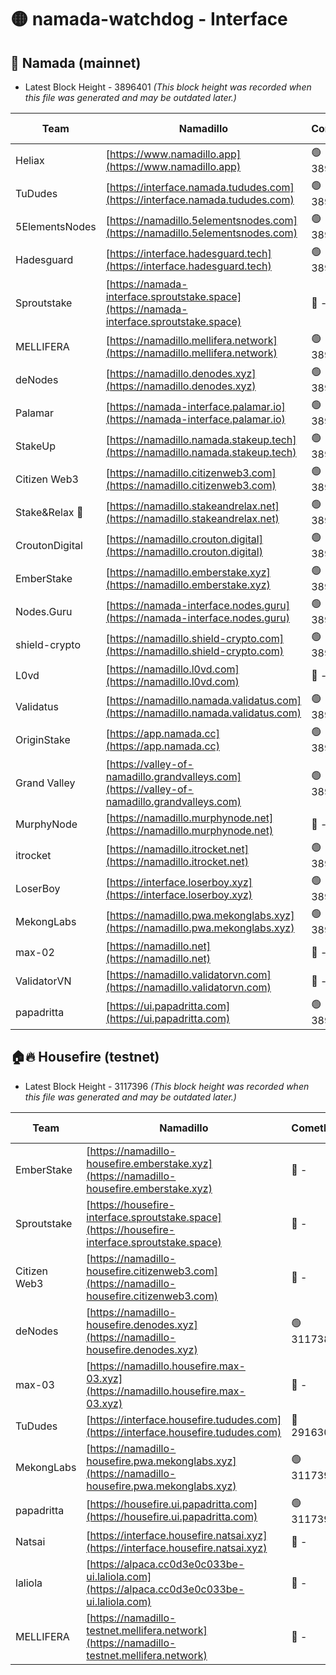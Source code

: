 # 🟡 namada-watchdog - Interface

## 🚀 Namada (mainnet)
- Latest Block Height - 3896401 *(This block height was recorded when this file was generated and may be outdated later.)*

| Team | Namadillo | CometBFT | Indexer | MASP Indexer |
|-|-|-|-|-|
| Heliax | [https://www.namadillo.app](https://www.namadillo.app) | 🟢 3896380 | 🟢 3896380 | 🟡 3896269 |
| TuDudes | [https://interface.namada.tududes.com](https://interface.namada.tududes.com) | 🟢 3896380 | 🟢 3896380 | 🟡 3896269 |
| 5ElementsNodes | [https://namadillo.5elementsnodes.com](https://namadillo.5elementsnodes.com) | 🟢 3896380 | 🟢 3896380 | 🟡 3896269 |
| Hadesguard | [https://interface.hadesguard.tech](https://interface.hadesguard.tech) | 🟢 3896381 | 🟢 3896381 | 🟡 3896269 |
| Sproutstake | [https://namada-interface.sproutstake.space](https://namada-interface.sproutstake.space) | 🔴 - | 🔴 3738134 | 🔴 - |
| MELLIFERA | [https://namadillo.mellifera.network](https://namadillo.mellifera.network) | 🟢 3896385 | 🟢 3896384 | 🔴 3765769 |
| deNodes | [https://namadillo.denodes.xyz](https://namadillo.denodes.xyz) | 🟢 3896385 | 🟢 3896385 | 🟡 3896269 |
| Palamar | [https://namada-interface.palamar.io](https://namada-interface.palamar.io) | 🟢 3896386 | 🟢 3896386 | 🟡 3896269 |
| StakeUp | [https://namadillo.namada.stakeup.tech](https://namadillo.namada.stakeup.tech) | 🟢 3896386 | 🟢 3896386 | 🟡 3896269 |
| Citizen Web3 | [https://namadillo.citizenweb3.com](https://namadillo.citizenweb3.com) | 🟢 3896387 | 🟢 3896386 | 🔴 3765769 |
| Stake&Relax 🦥 | [https://namadillo.stakeandrelax.net](https://namadillo.stakeandrelax.net) | 🟢 3896387 | 🟢 3896387 | 🔴 3765769 |
| CroutonDigital | [https://namadillo.crouton.digital](https://namadillo.crouton.digital) | 🟢 3896388 | 🟢 3896388 | 🟡 3896269 |
| EmberStake | [https://namadillo.emberstake.xyz](https://namadillo.emberstake.xyz) | 🟢 3896388 | 🟢 3896388 | 🟡 3896269 |
| Nodes.Guru | [https://namada-interface.nodes.guru](https://namada-interface.nodes.guru) | 🟢 3896389 | 🟢 3896389 | 🟡 3896269 |
| shield-crypto | [https://namadillo.shield-crypto.com](https://namadillo.shield-crypto.com) | 🟢 3896389 | 🟢 3896389 | 🔴 3863123 |
| L0vd | [https://namadillo.l0vd.com](https://namadillo.l0vd.com) | 🔴 - | 🔴 - | 🔴 - |
| Validatus | [https://namadillo.namada.validatus.com](https://namadillo.namada.validatus.com) | 🟢 3896392 | 🟢 3896392 | 🔴 3819812 |
| OriginStake | [https://app.namada.cc](https://app.namada.cc) | 🟢 3896393 | 🟢 3896393 | 🟡 3896269 |
| Grand Valley | [https://valley-of-namadillo.grandvalleys.com](https://valley-of-namadillo.grandvalleys.com) | 🟢 3896393 | 🟢 3896393 | 🟡 3896269 |
| MurphyNode | [https://namadillo.murphynode.net](https://namadillo.murphynode.net) | 🔴 - | 🔴 - | 🔴 - |
| itrocket | [https://namadillo.itrocket.net](https://namadillo.itrocket.net) | 🟢 3896396 | 🟢 3896395 | 🟡 3896269 |
| LoserBoy | [https://interface.loserboy.xyz](https://interface.loserboy.xyz) | 🟢 3896396 | 🟢 3896396 | 🟡 3896269 |
| MekongLabs | [https://namadillo.pwa.mekonglabs.xyz](https://namadillo.pwa.mekonglabs.xyz) | 🟢 3896397 | 🟢 3896396 | 🟡 3896269 |
| max-02 | [https://namadillo.net](https://namadillo.net) | 🔴 - | 🔴 - | 🔴 - |
| ValidatorVN | [https://namadillo.validatorvn.com](https://namadillo.validatorvn.com) | 🔴 - | 🔴 - | 🔴 - |
| papadritta | [https://ui.papadritta.com](https://ui.papadritta.com) | 🟢 3896401 | 🟢 3896401 | 🟢 3896400 |

## 🏠🔥 Housefire (testnet)
- Latest Block Height - 3117396 *(This block height was recorded when this file was generated and may be outdated later.)*

| Team | Namadillo | CometBFT | Indexer | MASP Indexer |
|-|-|-|-|-|
| EmberStake | [https://namadillo-housefire.emberstake.xyz](https://namadillo-housefire.emberstake.xyz) | 🔴 - | 🔴 - | 🔴 - |
| Sproutstake | [https://housefire-interface.sproutstake.space](https://housefire-interface.sproutstake.space) | 🔴 - | 🔴 - | 🔴 - |
| Citizen Web3 | [https://namadillo-housefire.citizenweb3.com](https://namadillo-housefire.citizenweb3.com) | 🔴 - | 🔴 - | 🔴 - |
| deNodes | [https://namadillo-housefire.denodes.xyz](https://namadillo-housefire.denodes.xyz) | 🟢 3117387 | 🟢 3117387 | 🔴 3065388 |
| max-03 | [https://namadillo.housefire.max-03.xyz](https://namadillo.housefire.max-03.xyz) | 🔴 - | 🔴 - | 🔴 - |
| TuDudes | [https://interface.housefire.tududes.com](https://interface.housefire.tududes.com) | 🔴 2916306 | 🔴 2916306 | 🔴 2916306 |
| MekongLabs | [https://namadillo-housefire.pwa.mekonglabs.xyz](https://namadillo-housefire.pwa.mekonglabs.xyz) | 🟢 3117396 | 🟢 3117396 | 🔴 3065388 |
| papadritta | [https://housefire.ui.papadritta.com](https://housefire.ui.papadritta.com) | 🟢 3117396 | 🟢 3117396 | 🟢 3117396 |
| Natsai | [https://interface.housefire.natsai.xyz](https://interface.housefire.natsai.xyz) | 🔴 - | 🔴 - | 🔴 - |
| laliola | [https://alpaca.cc0d3e0c033be-ui.laliola.com](https://alpaca.cc0d3e0c033be-ui.laliola.com) | 🔴 - | 🔴 - | 🔴 - |
| MELLIFERA | [https://namadillo-testnet.mellifera.network](https://namadillo-testnet.mellifera.network) | 🔴 - | 🔴 2778001 | 🔴 2607259 |


